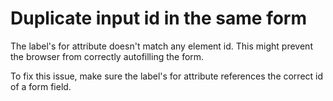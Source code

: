 # Duplicate input id in the same form

The label's for attribute doesn't match any element id. This might prevent the browser from correctly autofilling the form.

To fix this issue, make sure the label's for attribute references the correct id of a form field.